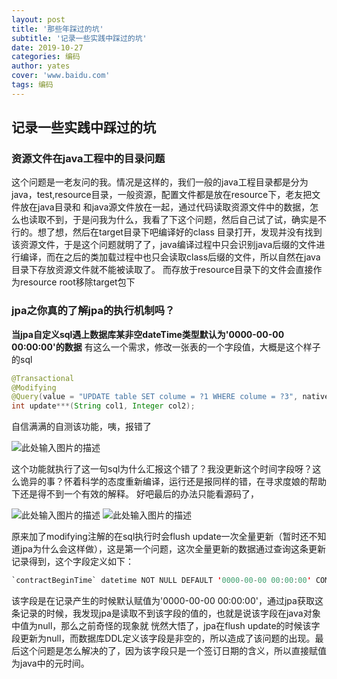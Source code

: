 ```yaml
---
layout: post
title: '那些年踩过的坑'
subtitle: '记录一些实践中踩过的坑'
date: 2019-10-27
categories: 编码
author: yates
cover: 'www.baidu.com'
tags: 编码
---
```


## 记录一些实践中踩过的坑
 
### 资源文件在java工程中的目录问题
这个问题是一老友问的我。情况是这样的，我们一般的java工程目录都是分为java，test,resource目录，一般资源，配置文件都是放在resource下，老友把文件放在java目录和
和java源文件放在一起，通过代码读取资源文件中的数据，怎么也读取不到，于是问我为什么，我看了下这个问题，然后自己试了试，确实是不行的。想了想，然后在target目录下吧编译好的class
目录打开，发现并没有找到该资源文件，于是这个问题就明了了，java编译过程中只会识别java后缀的文件进行编译，而在之后的类加载过程中也只会读取class后缀的文件，所以自然在java目录下存放资源文件就不能被读取了。
而存放于resource目录下的文件会直接作为resource root移除target包下

### jpa之你真的了解jpa的执行机制吗？

**当jpa自定义sql遇上数据库某非空dateTime类型默认为'0000-00-00 00:00:00'的数据**
有这么一个需求，修改一张表的一个字段值，大概是这个样子的sql

```java
@Transactional
@Modifying
@Query(value = "UPDATE table SET colume = ?1 WHERE colume = ?3", nativeQuery = true)
int update***(String col1, Integer col2);
```

自信满满的自测该功能，咦，报错了

![此处输入图片的描述](https://yatesblog.oss-cn-shenzhen.aliyuncs.com/img/2019-10-18-inside-the-pit-record/1.png)

这个功能就执行了这一句sql为什么汇报这个错了？我没更新这个时间字段呀？这么诡异的事？怀着科学的态度重新编译，运行还是报同样的错，在寻求度娘的帮助下还是得不到一个有效的解释。
好吧最后的办法只能看源码了，

![此处输入图片的描述](https://yatesblog.oss-cn-shenzhen.aliyuncs.com/img/2019-10-18-inside-the-pit-record/2.jpg)
![此处输入图片的描述](https://yatesblog.oss-cn-shenzhen.aliyuncs.com/img/2019-10-18-inside-the-pit-record/3.jpg)

原来加了modifying注解的在sql执行时会flush update一次全量更新（暂时还不知道jpa为什么会这样做），这是第一个问题，这次全量更新的数据通过查询这条更新记录得到，这个字段定义如下：

```java
`contractBeginTime` datetime NOT NULL DEFAULT '0000-00-00 00:00:00' COMMENT ''
```
该字段是在记录产生的时候默认赋值为'0000-00-00 00:00:00'，通过jpa获取这条记录的时候，我发现jpa是读取不到该字段的值的，也就是说该字段在java对象中值为null，那么之前奇怪的现象就
恍然大悟了，jpa在flush update的时候该字段更新为null，而数据库DDL定义该字段是非空的，所以造成了该问题的出现。最后这个问题是怎么解决的了，因为该字段只是一个签订日期的含义，所以直接赋值为java中的元时间。


